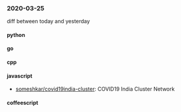 ### 2020-03-25
diff between today and yesterday

#### python

#### go

#### cpp

#### javascript
* [someshkar/covid19india-cluster](https://github.com/someshkar/covid19india-cluster):  COVID19 India Cluster Network

#### coffeescript
